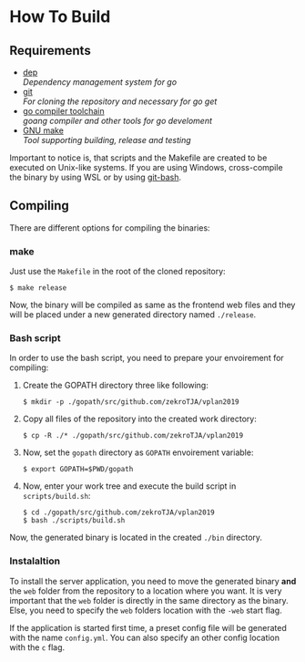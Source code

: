 # How To Build

## Requirements

- [dep](https://github.com/golang/dep)  
  *Dependency management system for go*
- [git](https://git-scm.com/book/en/v2/Getting-Started-Installing-Git)  
  *For cloning the repository and necessary for go get*
- [go compiler toolchain](https://golang.org/doc/install)  
  *goang compiler and other tools for go develoment*
- [GNU make](https://www.gnu.org/software/make/)  
  *Tool supporting building, release and testing*

Important to notice is, that scripts and the Makefile are created to be executed on Unix-like systems. If you are using Windows, cross-compile the binary by using WSL or by using [git-bash](https://gitforwindows.org/).


## Compiling

There are different options for compiling the binaries:


### make

Just use the `Makefile` in the root of the cloned repository:
```
$ make release
```

Now, the binary will be compiled as same as the frontend web files and they will be placed under a new generated directory named `./release`.


### Bash script

In order to use the bash script, you need to prepare your envoirement for compiling:

1. Create the GOPATH directory three like following:  
   ```
   $ mkdir -p ./gopath/src/github.com/zekroTJA/vplan2019
   ```
2. Copy all files of the repository into the created work directory:  
   ```
   $ cp -R ./* ./gopath/src/github.com/zekroTJA/vplan2019
   ```
3. Now, set the `gopath` directory as `GOPATH` envoirement variable:  
   ```
   $ export GOPATH=$PWD/gopath
   ```
4. Now, enter your work tree and execute the build script in `scripts/build.sh`:  
   ```
   $ cd ./gopath/src/github.com/zekroTJA/vplan2019
   $ bash ./scripts/build.sh
   ```

Now, the generated binary is located in the created `./bin` directory.


### Instalaltion

To install the server application, you need to move the generated binary **and** the `web` folder from the repository to a location where you want. It is very important that the `web` folder is directly in the same directory as the binary. Else, you need to specify the `web` folders location with the `-web` start flag.

If the application is started first time, a preset config file will be generated with the name `config.yml`. You can also specify an other config location with the `c` flag.